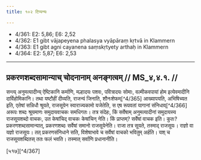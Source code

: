```yaml
---
title: १०२ टिप्पन्यः

---
```

- 4/361: E2: 5,86; E6: 2,52
- 4/362: E1 gibt vājapeyena phalasya vyāpāraṃ kṛtvā in Klammern
- 4/363: E1 gibt agni cayanena saṃskṛtyety arthaḥ in Klammern
- 4/364: E2: 5,87; E6: 2,53

____________________________________________


## प्रकरणशब्दसामान्याच् चोदनानाम् अनङ्गत्वम् // MS_४,४.१. //

सन्त्य् अनुमत्यादीन्य् ऐष्टिकानि कर्माणि, मल्हादयः पशवः, पवित्रादयः सोमाः, वल्मीकवपायां होम इत्येवमादीनि दार्विहोमिकानि। तथा यष्टौहीं दीव्यति, राजन्यं जिनाति, शौनःशेफम्[^4/365] आख्यापयति, अभिषिच्यत इति, एतेषां सन्निधौ श्रूयते, राजसूयेन स्वाराज्यकामो यजेतेति, स एष रूपवतां यागानां संनिधाव्[^4/366] अरूपः शब्दः श्रूयमाणः समुदायवाचकः समधिगतः। तत्र संदेहः, किं सर्वेषाम् अनुमत्यादीनां समुदायस्य राजसूयशब्दो वाचकः, उत केषांचिद् वाचकः केषांचिन् नेति। किं प्राप्तम्? सर्वेषां वाचक इति। कुतः? प्रकरणशब्दसामान्यात्, प्रकरणशब्दः सर्वेषां समानो राजसूयेनेति। राजा तत्र सूयते, तस्माद् राजसूयः। राज्ञो वा यज्ञो राजसूयः। तत् प्रकरणसंनिधाने सति, विशेषाभावे च सर्वेषां वाचको भवितुम् अर्हति। यश् च राजसूयशब्दितस् ततः फलं भवति। तस्मात् सर्वाणि प्रधानानीति।

[५१७][^4/367]
